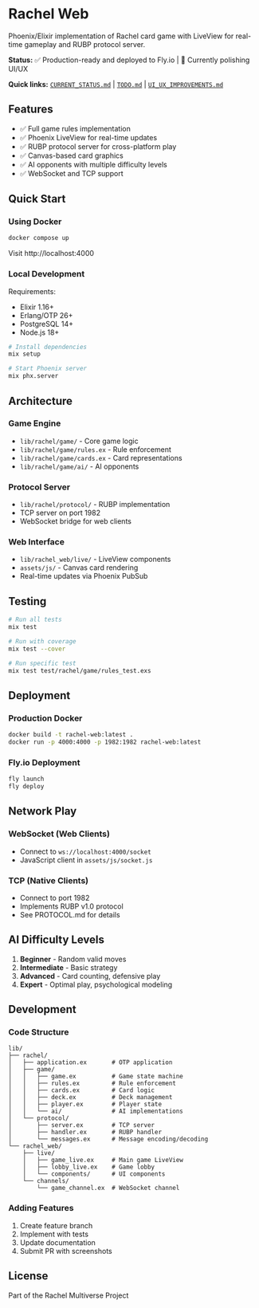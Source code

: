 # Rachel Web

Phoenix/Elixir implementation of Rachel card game with LiveView for real-time gameplay and RUBP protocol server.

**Status:** ✅ Production-ready and deployed to Fly.io | 🎨 Currently polishing UI/UX

**Quick links:** [`CURRENT_STATUS.md`](CURRENT_STATUS.md) | [`TODO.md`](TODO.md) | [`UI_UX_IMPROVEMENTS.md`](UI_UX_IMPROVEMENTS.md)

## Features

- ✅ Full game rules implementation
- ✅ Phoenix LiveView for real-time updates
- ✅ RUBP protocol server for cross-platform play
- ✅ Canvas-based card graphics
- ✅ AI opponents with multiple difficulty levels
- ✅ WebSocket and TCP support

## Quick Start

### Using Docker

```bash
docker compose up
```

Visit http://localhost:4000

### Local Development

Requirements:
- Elixir 1.16+
- Erlang/OTP 26+
- PostgreSQL 14+
- Node.js 18+

```bash
# Install dependencies
mix setup

# Start Phoenix server
mix phx.server
```

## Architecture

### Game Engine
- `lib/rachel/game/` - Core game logic
- `lib/rachel/game/rules.ex` - Rule enforcement
- `lib/rachel/game/cards.ex` - Card representations
- `lib/rachel/game/ai/` - AI opponents

### Protocol Server
- `lib/rachel/protocol/` - RUBP implementation
- TCP server on port 1982
- WebSocket bridge for web clients

### Web Interface
- `lib/rachel_web/live/` - LiveView components
- `assets/js/` - Canvas card rendering
- Real-time updates via Phoenix PubSub

## Testing

```bash
# Run all tests
mix test

# Run with coverage
mix test --cover

# Run specific test
mix test test/rachel/game/rules_test.exs
```

## Deployment

### Production Docker

```bash
docker build -t rachel-web:latest .
docker run -p 4000:4000 -p 1982:1982 rachel-web:latest
```

### Fly.io Deployment

```bash
fly launch
fly deploy
```

## Network Play

### WebSocket (Web Clients)
- Connect to `ws://localhost:4000/socket`
- JavaScript client in `assets/js/socket.js`

### TCP (Native Clients)
- Connect to port 1982
- Implements RUBP v1.0 protocol
- See PROTOCOL.md for details

## AI Difficulty Levels

1. **Beginner** - Random valid moves
2. **Intermediate** - Basic strategy
3. **Advanced** - Card counting, defensive play
4. **Expert** - Optimal play, psychological modeling

## Development

### Code Structure

```
lib/
├── rachel/
│   ├── application.ex       # OTP application
│   ├── game/
│   │   ├── game.ex          # Game state machine
│   │   ├── rules.ex         # Rule enforcement
│   │   ├── cards.ex         # Card logic
│   │   ├── deck.ex          # Deck management
│   │   ├── player.ex        # Player state
│   │   └── ai/              # AI implementations
│   └── protocol/
│       ├── server.ex        # TCP server
│       ├── handler.ex       # RUBP handler
│       └── messages.ex      # Message encoding/decoding
└── rachel_web/
    ├── live/
    │   ├── game_live.ex     # Main game LiveView
    │   ├── lobby_live.ex    # Game lobby
    │   └── components/      # UI components
    └── channels/
        └── game_channel.ex  # WebSocket channel
```

### Adding Features

1. Create feature branch
2. Implement with tests
3. Update documentation
4. Submit PR with screenshots

## License

Part of the Rachel Multiverse Project